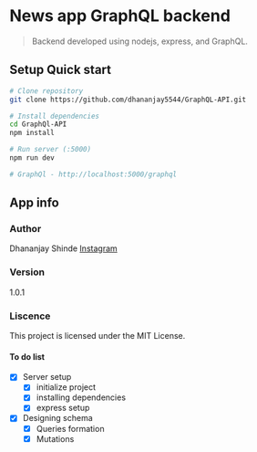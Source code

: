 # News app GraphQL backend

> Backend developed using nodejs, express, and GraphQL.

## Setup Quick start

```bash
# Clone repository
git clone https://github.com/dhananjay5544/GraphQL-API.git

# Install dependencies
cd GraphQl-API
npm install

# Run server (:5000)
npm run dev

# GraphQl - http://localhost:5000/graphql
```

## App info

### Author

Dhananjay Shinde
[Instagram](www.instagram.com/jay.speaks___)

### Version

1.0.1

### Liscence

This project is licensed under the MIT License.

#### To do list

- [x] Server setup
  - [x] initialize project
  - [x] installing dependencies
  - [x] express setup
- [x] Designing schema
  - [x] Queries formation
  - [x] Mutations
